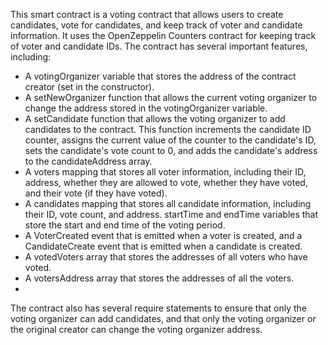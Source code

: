 
This smart contract is a voting contract that allows users to create candidates, vote for candidates, and keep track of voter and candidate information. It uses the OpenZeppelin Counters contract for keeping track of voter and candidate IDs. The contract has several important features, including:

* A votingOrganizer variable that stores the address of the contract creator (set in the constructor).
* A setNewOrganizer function that allows the current voting organizer to change the address stored in the votingOrganizer variable.
* A setCandidate function that allows the voting organizer to add candidates to the contract. This function increments the candidate ID counter, assigns the current value of the counter to the candidate's ID, sets the candidate's vote count to 0, and adds the candidate's address to the candidateAddress array.
* A voters mapping that stores all voter information, including their ID, address, whether they are allowed to vote, whether they have voted, and their vote (if they have voted).
* A candidates mapping that stores all candidate information, including their ID, vote count, and address.
startTime and endTime variables that store the start and end time of the voting period.
* A VoterCreated event that is emitted when a voter is created, and a CandidateCreate event that is emitted when a candidate is created.
* A votedVoters array that stores the addresses of all voters who have voted.
* A votersAddress array that stores the addresses of all the voters.
* 
The contract also has several require statements to ensure that only the voting organizer can add candidates, and that only the voting organizer or the original creator can change the voting organizer address.
